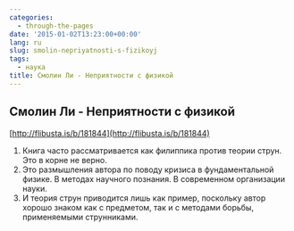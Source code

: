 ```yaml
---
categories:
  - through-the-pages
date: '2015-01-02T13:23:00+00:00'
lang: ru
slug: smolin-nepriyatnosti-s-fizikoyj
tags:
  - наука
title: Смолин Ли - Неприятности с физикой
---
```





## Смолин Ли - Неприятности с физикой

[http://flibusta.is/b/181844](http://flibusta.is/b/181844)  

1.  Книга часто рассматривается как филиппика против теории струн. Это в корне не верно.
2.  Это размышления автора по поводу кризиса в фундаментальной физике. В методах научного познания. В современном организации науки.
3.  И теория струн приводится лишь как пример, поскольку автор хорошо знаком как с предметом, так и с методами борьбы, применяемыми струнниками.
